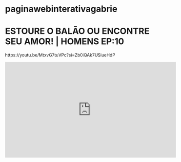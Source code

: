 # paginawebinterativagabrie

<h1>ESTOURE O BALÃO OU ENCONTRE SEU AMOR! | HOMENS EP:10</h1>

<p>https://youtu.be/MtxvG7tuVPc?si=Zb0iQAk7USiueHdP</p>

</div>

<iframe width="560" height="315" src="https://www.youtube.com/embed/MtxvG7tuVPc?si=Zb0iQAk7USiueHdP" title="YouTube video player" frameborder="0" allow="accelerometer; autoplay; clipboard-write; encrypted-media; gyroscope; picture-in-picture; web-share" referrerpolicy="strict-origin-when-cross-origin" allowfullscreen></iframe>

